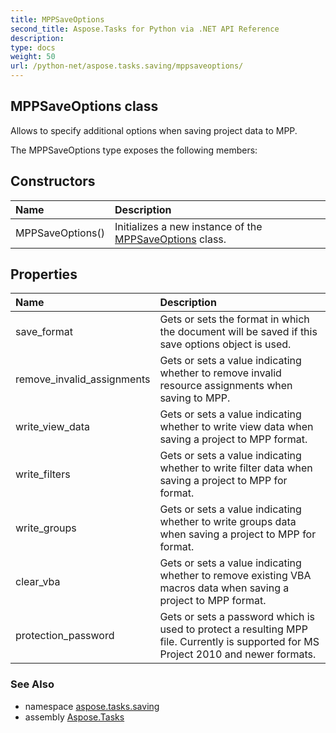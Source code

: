 ```yaml
---
title: MPPSaveOptions
second_title: Aspose.Tasks for Python via .NET API Reference
description: 
type: docs
weight: 50
url: /python-net/aspose.tasks.saving/mppsaveoptions/
---
```


## MPPSaveOptions class

Allows to specify additional options when saving project data to MPP.

The MPPSaveOptions type exposes the following members:
## Constructors
| Name | Description |
| :- | :- |
|MPPSaveOptions()|Initializes a new instance of the [MPPSaveOptions](/tasks/python-net/aspose.tasks.saving/mppsaveoptions/) class.|
## Properties
| Name | Description |
| :- | :- |
|save_format|Gets or sets the format in which the document will be saved if this save options object is used.|
|remove_invalid_assignments|Gets or sets a value indicating whether to remove invalid resource assignments when saving to MPP.|
|write_view_data|Gets or sets a value indicating whether to write view data when saving a project to MPP format.|
|write_filters|Gets or sets a value indicating whether to write filter data when saving a project to MPP for format.|
|write_groups|Gets or sets a value indicating whether to write groups data when saving a project to MPP for format.|
|clear_vba|Gets or sets a value indicating whether to remove existing VBA macros data when saving a project to MPP format.|
|protection_password|Gets or sets a password which is used to protect a resulting MPP file. Currently is supported for MS Project 2010 and newer formats.|

### See Also

* namespace [aspose.tasks.saving](/tasks/python-net/aspose.tasks.saving/)
* assembly [Aspose.Tasks](/tasks/python-net/)

